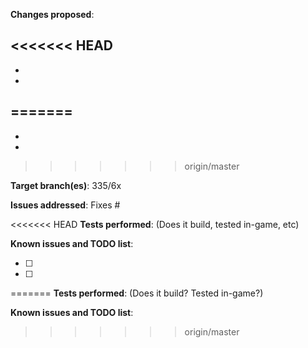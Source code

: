 **Changes proposed**:

<<<<<<< HEAD
- 
- 
- 
=======
-
-
-
>>>>>>> origin/master

**Target branch(es)**: 335/6x

**Issues addressed**: Fixes #

<<<<<<< HEAD
**Tests performed**: (Does it build, tested in-game, etc)

**Known issues and TODO list**:

- [ ] 
- [ ] 
=======
**Tests performed**: (Does it build? Tested in-game?)

**Known issues and TODO list**:
>>>>>>> origin/master
